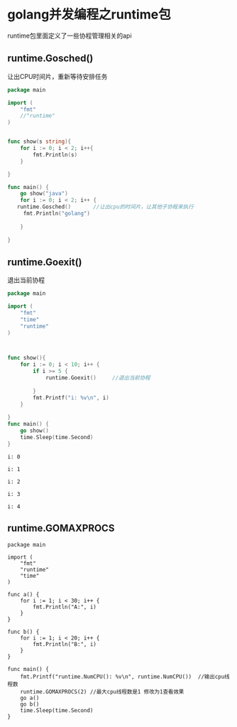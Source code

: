 # golang并发编程之runtime包

runtime包里面定义了一些协程管理相关的api

## runtime.Gosched()

让出CPU时间片，重新等待安排任务



```go
package main

import (
	"fmt"
	//"runtime"
)


func show(s string){
	for i := 0; i < 2; i++{
		fmt.Println(s)
	}		

}	

func main() {
	go show("java")
	for i := 0; i < 2; i++ {
   runtime.Gosched()       //让出cpu的时间片，让其他子协程来执行
	 fmt.Println("golang")
		
	}
	
}
```





## runtime.Goexit()

退出当前协程

```go
package main

import (
	"fmt"
	"time"
	"runtime"
)



func show(){
	for i := 0; i < 10; i++ {
		if i >= 5 {
			runtime.Goexit()     //退出当前协程
		
		}
		fmt.Printf("i: %v\n", i)
	}
	
}
func main() {
	go show()
	time.Sleep(time.Second)
}
```





`i: 0`

`i: 1`

`i: 2`

`i: 3`

`i: 4`



## runtime.GOMAXPROCS

```golang
package main

import (
	"fmt"
	"runtime"
	"time"
)

func a() {
	for i := 1; i < 30; i++ {
		fmt.Println("A:", i)
	}
}

func b() {
	for i := 1; i < 20; i++ {
		fmt.Println("B:", i)
	}
}

func main() {
	fmt.Printf("runtime.NumCPU(): %v\n", runtime.NumCPU())  //输出cpu线程数
	runtime.GOMAXPROCS(2) //最大cpu线程数是1 修改为1查看效果
	go a()
	go b() 
	time.Sleep(time.Second)
}
```

